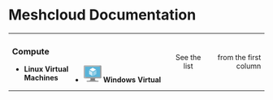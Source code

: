 # Meshcloud Documentation

<table>
  <tbody>
    <tr>
      <td>
        <h3>Compute</h3>
        <ul style="display: flex">
          <li><strong>Linux Virtual Machines</strong></li>
          <li style="height: 30px; line-height: 30px;">
            <img src="assets/virtualmachine.svg" width="35" />
            <strong>Windows Virtual Machines</strong>
          </li>
        </ul>
      </td>
      <td align="center">See the list</td>
      <td align="right">from the first column</td>
    </tr>
  </tbody>
</table>


